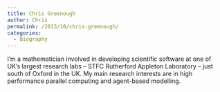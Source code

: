 ```yaml
---
title: Chris Greenough
author: Chris
permalink: /2013/10/chris-greenough/
categories:
  - Biography
---
```

I&#8217;m a mathematician involved in developing scientific software at one of UK&#8217;s largest research labs &#8211; STFC Rutherford Appleton Laboratory &#8211; just south of Oxford in the UK. My main research interests are in high performance parallel computing and agent-based modelling.
